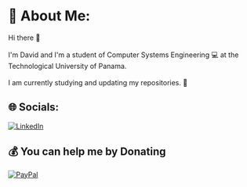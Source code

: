 
# 💫 About Me:
Hi there 👋<br><br>I'm David and I'm a student of Computer Systems Engineering 💻 at the Technological University of Panama.<br><br>I am currently studying and updating my repositories. 🌾


## 🌐 Socials:
[![LinkedIn](https://img.shields.io/badge/LinkedIn-%230077B5.svg?logo=linkedin&logoColor=white)](https://www.linkedin.com/in/david-rodr%C3%ADguez-89733621b/) 

  ## 💰 You can help me by Donating
  [![PayPal](https://img.shields.io/badge/PayPal-00457C?style=for-the-badge&logo=paypal&logoColor=white)](https://paypal.me/rofeer?country.x=PA&locale.x=es_XC) 

  <!-- Proudly created with GPRM ( https://gprm.itsvg.in ) -->


   <!-- espacio entre version y version. -->

<!--
### Hi there 👋

### I'm David and I'm a student of Computer Systems Engineering 💻 at the Technological University of Panama.

### I am currently studying and updating my repositories. 🌾


**rofer0324/rofer0324** is a ✨ _special_ ✨ repository because its `README.md` (this file) appears on your GitHub profile.

Here are some ideas to get you started:

- 🔭 I’m currently working on ...
- 🌱 I’m currently learning ...
- 👯 I’m looking to collaborate on ...
- 🤔 I’m looking for help with ...
- 💬 Ask me about ...
- 📫 How to reach me: ...
- 😄 Pronouns: ...
- ⚡ Fun fact: ...
-->
